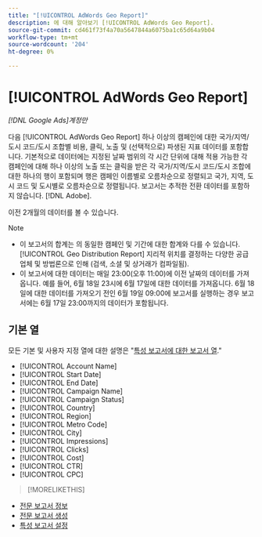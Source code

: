```yaml
---
title: "[!UICONTROL AdWords Geo Report]"
description: 에 대해 알아보기 [!UICONTROL AdWords Geo Report].
source-git-commit: cd461f73f4a70a5647844a6075ba1c65d64a9b04
workflow-type: tm+mt
source-wordcount: '204'
ht-degree: 0%

---
```


# [!UICONTROL AdWords Geo Report]

*[!DNL Google Ads]계정만*

다음 [!UICONTROL AdWords Geo Report] 하나 이상의 캠페인에 대한 국가/지역/도시 코드/도시 조합별 비용, 클릭, 노출 및 (선택적으로) 파생된 지표 데이터를 포함합니다. 기본적으로 데이터에는 지정된 날짜 범위의 각 시간 단위에 대해 적용 가능한 각 캠페인에 대해 하나 이상의 노출 또는 클릭을 받은 각 국가/지역/도시 코드/도시 조합에 대한 하나의 행이 포함되며 행은 캠페인 이름별로 오름차순으로 정렬되고 국가, 지역, 도시 코드 및 도시별로 오름차순으로 정렬됩니다. 보고서는 추적한 전환 데이터를 포함하지 않습니다. [!DNL Adobe].

이전 2개월의 데이터를 볼 수 있습니다.

>[!NOTE]
>
>* 이 보고서의 합계는 의 동일한 캠페인 및 기간에 대한 합계와 다를 수 있습니다. [!UICONTROL Geo Distribution Report] 지리적 위치를 결정하는 다양한 공급업체 및 방법론으로 인해 (검색, 소셜 및 상거래가 컴파일됨).
>* 이 보고서에 대한 데이터는 매일 23:00(오후 11:00)에 이전 날짜의 데이터를 가져옵니다. 예를 들어, 6월 18일 23시에 6월 17일에 대한 데이터를 가져옵니다. 6월 18일에 대한 데이터를 가져오기 전인 6월 19일 09:00에 보고서를 실행하는 경우 보고서에는 6월 17일 23:00까지의 데이터가 포함됩니다.


## 기본 열

모든 기본 및 사용자 지정 열에 대한 설명은 &quot;[특성 보고서에 대한 보고서 열](specialty-report-columns.md).&quot;

* [!UICONTROL Account Name]
* [!UICONTROL Start Date]
* [!UICONTROL End Date]
* [!UICONTROL Campaign Name]
* [!UICONTROL Campaign Status]
* [!UICONTROL Country]
* [!UICONTROL Region]
* [!UICONTROL Metro Code]
* [!UICONTROL City]
* [!UICONTROL Impressions]
* [!UICONTROL Clicks]
* [!UICONTROL Cost]
* [!UICONTROL CTR]
* [!UICONTROL CPC]

>[!MORELIKETHIS]
* [전문 보고서 정보](specialty-report-about.md)
* [전문 보고서 생성](specialty-report-generate.md)
* [특성 보고서 설정](specialty-report-settings.md)

